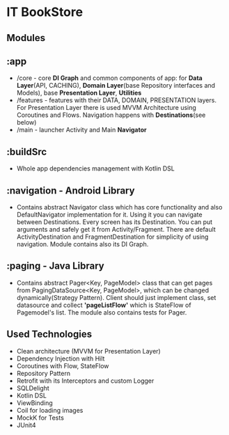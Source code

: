 # IT BookStore

## Modules
        
## :app

- /core - core **DI Graph** and common components of app: for **Data Layer**(API, CACHING), **Domain Layer**(base Repository interfaces and Models), base **Presentation Layer**, **Utilities**
- /features - features with their DATA, DOMAIN, PRESENTATION layers. For Presentation Layer there is used MVVM Architecture using Coroutines and Flows.
 Navigation happens with **Destinations**(see below)
- /main - launcher Activity and Main **Navigator**

## :buildSrc
- Whole app dependencies management with Kotlin DSL

## :navigation - Android Library
- Contains abstract Navigator class which has core functionality and also DefaultNavigator implementation for it. 
Using it you can navigate between Destinations. Every screen has its Destination. You can put arguments and safely get it from Activity/Fragment. 
There are default ActivityDestination and FragmentDestination for simplicity of using navigation. Module contains also its DI Graph.

## :paging - Java Library
- Contains abstract Pager<Key, PageModel> class that can 
get pages from PagingDataSource<Key, PageModel>, which can be changed dynamically(Strategy Pattern). 
Client should just implement class, set datasource and collect **'pageListFlow'** which is StateFlow of Pagemodel's list.
The module also contains tests for Pager.
    
## Used Technologies
- Clean architecture (MVVM for Presentation Layer)
- Dependency Injection with Hilt
- Coroutines with Flow, StateFlow
- Repository Pattern
- Retrofit with its Interceptors and custom Logger
- SQLDelight
- Kotlin DSL
- ViewBinding
- Coil for loading images
- MockK for Tests
- JUnit4
